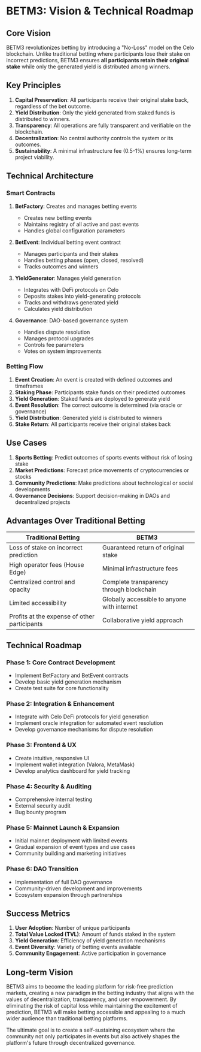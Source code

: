 # BETM3: Vision & Technical Roadmap

## Core Vision
BETM3 revolutionizes betting by introducing a "No-Loss" model on the Celo blockchain. Unlike traditional betting where participants lose their stake on incorrect predictions, BETM3 ensures **all participants retain their original stake** while only the generated yield is distributed among winners.

## Key Principles

1. **Capital Preservation**: All participants receive their original stake back, regardless of the bet outcome.
2. **Yield Distribution**: Only the yield generated from staked funds is distributed to winners.
3. **Transparency**: All operations are fully transparent and verifiable on the blockchain.
4. **Decentralization**: No central authority controls the system or its outcomes.
5. **Sustainability**: A minimal infrastructure fee (0.5-1%) ensures long-term project viability.

## Technical Architecture

### Smart Contracts

1. **BetFactory**: Creates and manages betting events
   - Creates new betting events
   - Maintains registry of all active and past events
   - Handles global configuration parameters

2. **BetEvent**: Individual betting event contract
   - Manages participants and their stakes
   - Handles betting phases (open, closed, resolved)
   - Tracks outcomes and winners

3. **YieldGenerator**: Manages yield generation
   - Integrates with DeFi protocols on Celo
   - Deposits stakes into yield-generating protocols
   - Tracks and withdraws generated yield
   - Calculates yield distribution

4. **Governance**: DAO-based governance system
   - Handles dispute resolution
   - Manages protocol upgrades
   - Controls fee parameters
   - Votes on system improvements

### Betting Flow

1. **Event Creation**: An event is created with defined outcomes and timeframes
2. **Staking Phase**: Participants stake funds on their predicted outcomes
3. **Yield Generation**: Staked funds are deployed to generate yield
4. **Event Resolution**: The correct outcome is determined (via oracle or governance)
5. **Yield Distribution**: Generated yield is distributed to winners
6. **Stake Return**: All participants receive their original stakes back

## Use Cases

1. **Sports Betting**: Predict outcomes of sports events without risk of losing stake
2. **Market Predictions**: Forecast price movements of cryptocurrencies or stocks
3. **Community Predictions**: Make predictions about technological or social developments
4. **Governance Decisions**: Support decision-making in DAOs and decentralized projects

## Advantages Over Traditional Betting

| Traditional Betting | BETM3 |
|----------------------|-------|
| Loss of stake on incorrect prediction | Guaranteed return of original stake |
| High operator fees (House Edge) | Minimal infrastructure fees |
| Centralized control and opacity | Complete transparency through blockchain |
| Limited accessibility | Globally accessible to anyone with internet |
| Profits at the expense of other participants | Collaborative yield approach |

## Technical Roadmap

### Phase 1: Core Contract Development
- Implement BetFactory and BetEvent contracts
- Develop basic yield generation mechanism
- Create test suite for core functionality

### Phase 2: Integration & Enhancement
- Integrate with Celo DeFi protocols for yield generation
- Implement oracle integration for automated event resolution
- Develop governance mechanisms for dispute resolution

### Phase 3: Frontend & UX
- Create intuitive, responsive UI
- Implement wallet integration (Valora, MetaMask)
- Develop analytics dashboard for yield tracking

### Phase 4: Security & Auditing
- Comprehensive internal testing
- External security audit
- Bug bounty program

### Phase 5: Mainnet Launch & Expansion
- Initial mainnet deployment with limited events
- Gradual expansion of event types and use cases
- Community building and marketing initiatives

### Phase 6: DAO Transition
- Implementation of full DAO governance
- Community-driven development and improvements
- Ecosystem expansion through partnerships

## Success Metrics

1. **User Adoption**: Number of unique participants
2. **Total Value Locked (TVL)**: Amount of funds staked in the system
3. **Yield Generation**: Efficiency of yield generation mechanisms
4. **Event Diversity**: Variety of betting events available
5. **Community Engagement**: Active participation in governance

## Long-term Vision

BETM3 aims to become the leading platform for risk-free prediction markets, creating a new paradigm in the betting industry that aligns with the values of decentralization, transparency, and user empowerment. By eliminating the risk of capital loss while maintaining the excitement of prediction, BETM3 will make betting accessible and appealing to a much wider audience than traditional betting platforms.

The ultimate goal is to create a self-sustaining ecosystem where the community not only participates in events but also actively shapes the platform's future through decentralized governance. 